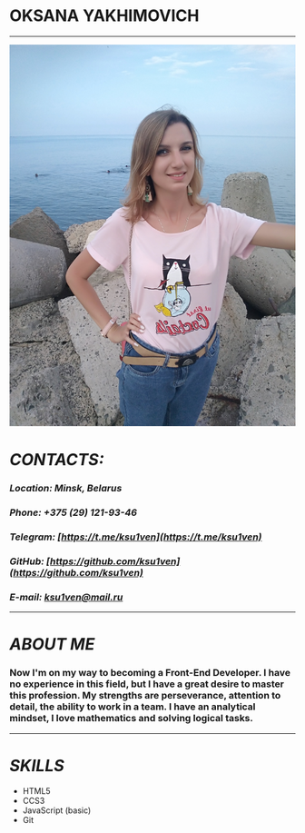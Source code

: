 # **OKSANA YAKHIMOVICH**
****

![Photo](photo.jpg)


# ***CONTACTS:***

###  ***Location: Minsk, Belarus***
### ***Phone: +375 (29) 121-93-46***
### ***Telegram: [https://t.me/ksu1ven](https://t.me/ksu1ven)***
### ***GitHub: [https://github.com/ksu1ven](https://github.com/ksu1ven)***
### ***E-mail: ksu1ven@mail.ru***

****

# ***ABOUT ME***
### Now I'm on my way to becoming a Front-End Developer. I have no experience in this field, but I have a great desire to master this profession. My strengths are perseverance, attention to detail, the ability to work in a team. I have an analytical mindset, I love mathematics and solving logical tasks.
****
# ***SKILLS***
* HTML5
* CCS3
* JavaScript (basic)
* Git